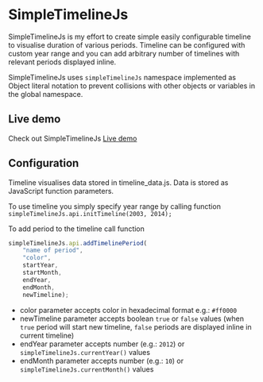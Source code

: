 SimpleTimelineJs
================
SimpleTimelineJs is my effort to create simple easily configurable
timeline to visualise duration of various periods. Timeline can be configured
with custom year range and you can add arbitrary number of timelines 
with relevant periods displayed inline.


SimpleTimelineJs uses `simpleTimelineJs` namespace implemented 
as Object literal notation to prevent collisions with other objects 
or variables in the global namespace.

Live demo
---------
Check out SimpleTimelineJs [Live demo](http://htmlpreview.github.io/?https://github.com/tomastrajan/simpleTimelineJs/blob/master/index.html)

Configuration
-------------
Timeline visualises data stored in timeline_data.js. Data is stored
as JavaScript function parameters. 

To use timeline you simply specify year range by calling function `simpleTimelineJs.api.initTimeline(2003, 2014);`

To add period to the timeline call function 
```javascript
simpleTimelineJs.api.addTimelinePeriod(
    "name of period", 
    "color", 
    startYear,
    startMonth, 
    endYear, 
    endMonth, 
    newTimeline);
````

   * color parameter accepts color in hexadecimal format e.g.: `#ff0000`
   * newTimeline parameter accepts boolean `true` or `false` values (when `true` period will start new timeline, `false` periods are displayed inline in current timeline)
   * endYear parameter accepts number (e.g.: `2012`) or `simpleTimelineJs.currentYear()` values
   * endMonth parameter accepts number (e.g.: `10`) or `simpleTimelineJs.currentMonth()` values



